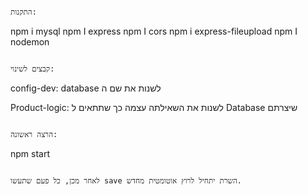                                                                                                                            התקנות: 
npm i mysql
npm I express
npm I cors
npm i express-fileupload
npm I nodemon

                                                                                                                      קבצים לשינוי:
config-dev: 
database לשנות את שם ה 

Product-logic: 
                                                                                      לשנות את השאילתה עצמה כך שתתאים ל Database שיצרתם

                                                                                                                       הרצה ראשונה:
npm start

                                                                           לאחר מכן, כל פעם שתעשו save השרת יתחיל לרוץ אוטומטית מחדש.
